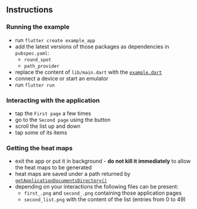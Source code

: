## Instructions

### Running the example
- run `flutter create example_app`
- add the latest versions of those packages as dependencies in `pubspec.yaml`:
  - `round_spot`
  - `path_provider`
- replace the content of `lib/main.dart` with the 
[`example.dart`](https://github.com/stasgora/round-spot/blob/master/example/example.dart)
- connect a device or start an emulator
- run `flutter run`

### Interacting with the application
- tap the `First page` a few times
- go to the `Second page` using the button
- scroll the list up and down
- tap some of its items

### Getting the heat maps
- exit the app or put it in background - **do not kill it immediately** to allow the heat maps to be generated
- heat maps are saved under a path returned by
[`getApplicationDocumentsDirectory()`](https://pub.dev/documentation/path_provider/latest/path_provider/getApplicationDocumentsDirectory.html)
- depending on your interactions the following files can be present:
  - `first_.png` and `second_.png` containing those application pages
  - `second_list.png` with the content of the list (entries from 0 to 49)
